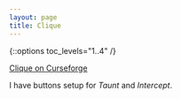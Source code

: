 ```yaml
---
layout: page
title: Clique
---
```

{::options toc_levels="1..4" /}

[Clique on Curseforge](https://www.curseforge.com/wow/addons/clique)

I have buttons setup for _Taunt_ and _Intercept_.
